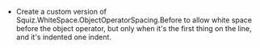 * Create a custom version of Squiz.WhiteSpace.ObjectOperatorSpacing.Before to
  allow white space before the object operator, but only when it's the first
  thing on the line, and it's indented one indent.

